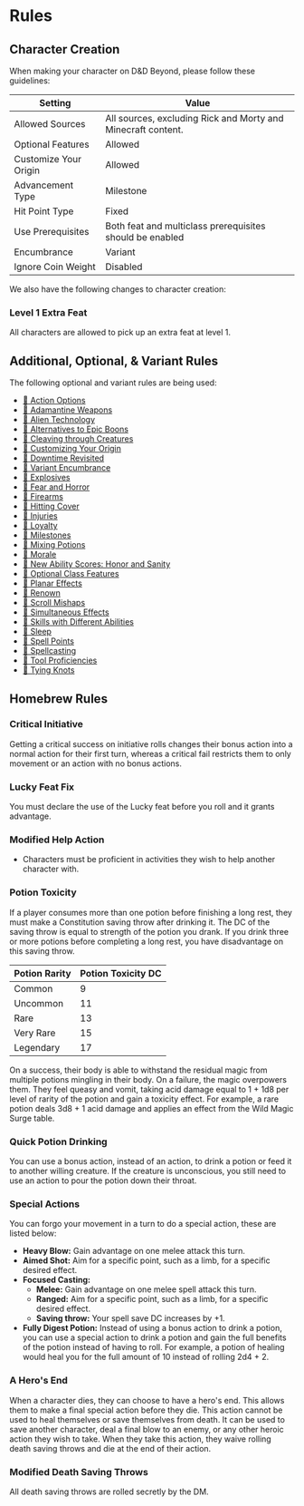 # Rules

## Character Creation

When making your character on D&D Beyond, please follow these guidelines:

| Setting               | Value                                                        |
| --------------------- | ------------------------------------------------------------ |
| Allowed Sources       | All sources, excluding Rick and Morty and Minecraft content. |
| Optional Features     | Allowed                                                      |
| Customize Your Origin | Allowed                                                      |
| Advancement Type      | Milestone                                                    |
| Hit Point Type        | Fixed                                                        |
| Use Prerequisites     | Both feat and multiclass prerequisites should be enabled     |
| Encumbrance           | Variant                                                      |
| Ignore Coin Weight    | Disabled                                                     |

We also have the following changes to character creation:

### Level 1 Extra Feat

All characters are allowed to pick up an extra feat at level 1.

## Additional, Optional, & Variant Rules

The following optional and variant rules are being used:

<ul class="columnise">
  <li><a href="https://www.dndbeyond.com/sources/dmg/dungeon-masters-workshop#ActionOptions" target="_blank">🐉 Action Options</a></li>
  <li><a href="https://www.dndbeyond.com/sources/xgte/dungeon-masters-tools#AdamantineWeapons" target="_blank">🐉 Adamantine Weapons</a></li>
  <li><a href="https://www.dndbeyond.com/sources/dmg/dungeon-masters-workshop#AlienTechnology" target="_blank">🐉 Alien Technology</a></li>
  <li><a href="https://www.dndbeyond.com/sources/dmg/other-rewards#_idContainer056" target="_blank">🐉 Alternatives to Epic Boons</a></li>
  <li><a href="https://www.dndbeyond.com/sources/dmg/dungeon-masters-workshop#CleavingthroughCreatures" target="_blank">🐉 Cleaving through Creatures</a></li>
  <li><a href="https://www.dndbeyond.com/sources/tcoe/character-options#CustomizingYourOrigin" target="_blank">🐉 Customizing Your Origin</a></li>
  <li><a href="https://www.dndbeyond.com/sources/xgte/downtime-revisited" target="_blank">🐉 Downtime Revisited</a></li>
  <li><a href="https://www.dndbeyond.com/sources/phb/using-ability-scores#VariantEncumbrance" target="_blank">🐉 Variant Encumbrance</a></li>
  <li><a href="https://www.dndbeyond.com/sources/dmg/dungeon-masters-workshop#Explosives" target="_blank">🐉 Explosives</a></li>
  <li><a href="https://www.dndbeyond.com/sources/dmg/dungeon-masters-workshop#FearandHorror" target="_blank">🐉 Fear and Horror</a></li>
  <li><a href="https://www.dndbeyond.com/sources/dmg/dungeon-masters-workshop#Firearms" target="_blank">🐉 Firearms</a></li>
  <li><a href="https://www.dndbeyond.com/sources/dmg/dungeon-masters-workshop#HittingCover" target="_blank">🐉 Hitting Cover</a></li>
  <li><a href="https://www.dndbeyond.com/sources/dmg/dungeon-masters-workshop#Injuries" target="_blank">🐉 Injuries</a></li>
  <li><a href="https://www.dndbeyond.com/sources/dmg/creating-nonplayer-characters#OptionalRuleLoyalty" target="_blank">🐉 Loyalty</a></li>
  <li><a href="https://www.dndbeyond.com/sources/dmg/running-the-game#Milestones" target="_blank">🐉 Milestones</a></li>
  <li><a href="https://www.dndbeyond.com/sources/dmg/treasure#_idContainer012" target="_blank">🐉 Mixing Potions</a></li>
  <li><a href="https://www.dndbeyond.com/sources/dmg/dungeon-masters-workshop#Morale" target="_blank">🐉 Morale</a></li>
  <li><a href="https://www.dndbeyond.com/sources/dmg/dungeon-masters-workshop#NewAbilityScoresHonorandSanity" target="_blank">🐉 New Ability Scores: Honor and Sanity</a></li>
  <li><a href="https://5e.tools/variantrules.html#optional%20class%20features_tce" target="_blank">🐉 Optional Class Features</a></li>
  <li><a href="https://5e.tools/variantrules.html#planar%20effects_dmg" target="_blank">🐉 Planar Effects</a></li>
  <li><a href="https://www.dndbeyond.com/sources/dmg/a-world-of-your-own#Renown" target="_blank">🐉 Renown</a></li>
  <li><a href="https://www.dndbeyond.com/magic-items/spell-scroll#ScrollMishap" target="_blank">🐉 Scroll Mishaps</a></li>
  <li><a href="https://www.dndbeyond.com/sources/xgte/dungeon-masters-tools#SimultaneousEffects" target="_blank">🐉 Simultaneous Effects</a></li>
  <li><a href="https://www.dndbeyond.com/sources/phb/using-ability-scores#VariantSkillswithDifferentAbilities" target="_blank">🐉 Skills with Different Abilities</a></li>
  <li><a href="https://www.dndbeyond.com/sources/xgte/dungeon-masters-tools#Sleep" target="_blank">🐉 Sleep</a></li>
  <li><a href="https://www.dndbeyond.com/sources/dmg/dungeon-masters-workshop#VariantSpellPoints" target="_blank">🐉 Spell Points</a></li>
  <li><a href="https://www.dndbeyond.com/sources/xgte/dungeon-masters-tools#Spellcasting" target="_blank">🐉 Spellcasting</a></li>
  <li><a href="https://www.dndbeyond.com/sources/xgte/dungeon-masters-tools#ToolProficiencies" target="_blank">🐉 Tool Proficiencies</a></li>
  <li><a href="https://www.dndbeyond.com/sources/xgte/dungeon-masters-tools#TyingKnots" target="_blank">🐉 Tying Knots</a></li>
</ul>

<!-- need to continue adding from this list: https://5e.tools/variantrules.html#customizing%20your%20origin_tce -->

## Homebrew Rules

### Critical Initiative

Getting a critical success on initiative rolls changes their bonus action into a normal action for their first turn, whereas a critical fail restricts them to only movement or an action with no bonus actions.

### Lucky Feat Fix

You must declare the use of the Lucky feat before you roll and it grants advantage.

### Modified Help Action

- Characters must be proficient in activities they wish to help another character with.

### Potion Toxicity

If a player consumes more than one potion before finishing a long rest, they must make a Constitution saving throw after drinking it. The DC of the saving throw is equal to strength of the potion you drank. If you drink three or more potions before completing a long rest, you have disadvantage on this saving throw.

| Potion Rarity | Potion Toxicity DC |
| ------------- | ------------------ |
| Common        | 9                  |
| Uncommon      | 11                 |
| Rare          | 13                 |
| Very Rare     | 15                 |
| Legendary     | 17                 |

On a success, their body is able to withstand the residual magic from multiple potions mingling in their body. On a failure, the magic overpowers them. They feel queasy and vomit, taking acid damage equal to 1 + 1d8 per level of rarity of the potion and gain a toxicity effect. For example, a rare potion deals 3d8 + 1 acid damage and applies an effect from the Wild Magic Surge table.

### Quick Potion Drinking

You can use a bonus action, instead of an action, to drink a potion or feed it to another willing creature. If the creature is unconscious, you still need to use an action to pour the potion down their throat.

### Special Actions

You can forgo your movement in a turn to do a special action, these are listed below:

- **Heavy Blow:** Gain advantage on one melee attack this turn.
- **Aimed Shot:** Aim for a specific point, such as a limb, for a specific desired effect.
- **Focused Casting:**
  - **Melee:** Gain advantage on one melee spell attack this turn.
  - **Ranged:** Aim for a specific point, such as a limb, for a specific desired effect.
  - **Saving throw:** Your spell save DC increases by +1.
- **Fully Digest Potion:** Instead of using a bonus action to drink a potion, you can use a special action to drink a potion and gain the full benefits of the potion instead of having to roll. For example, a potion of healing would heal you for the full amount of 10 instead of rolling 2d4 + 2.

### A Hero's End

When a character dies, they can choose to have a hero's end. This allows them to make a final special action before they die. This action cannot be used to heal themselves or save themselves from death. It can be used to save another character, deal a final blow to an enemy, or any other heroic action they wish to take. When they take this action, they waive rolling death saving throws and die at the end of their action.

### Modified Death Saving Throws

All death saving throws are rolled secretly by the DM.
